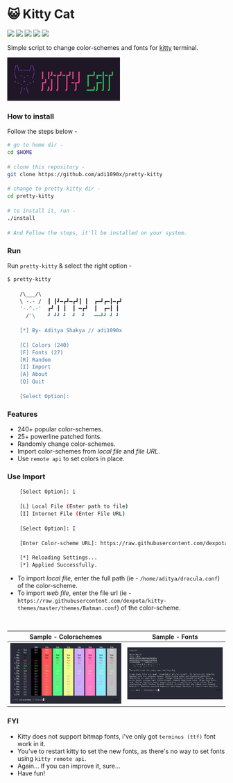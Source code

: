 <!-- Links -->
[bmac]: https://www.buymeacoffee.com/adi1090x
[ko-fi]: https://ko-fi.com/adi1090x
[paypal]: https://www.paypal.com/cgi-bin/webscr?cmd=_s-xclick&hosted_button_id=U3VK2SSVQWAPN
[patreon]: https://www.patreon.com/adi1090x

# 😺 Kitty Cat

<p align="left">
  <img src="https://img.shields.io/badge/Maintained%3F-Yes-green?style=for-the-badge">
  <img src="https://img.shields.io/github/license/adi1090x/pretty-kitty?style=for-the-badge">
  <img src="https://img.shields.io/github/stars/adi1090x/pretty-kitty?style=for-the-badge">
  <img src="https://img.shields.io/github/forks/adi1090x/pretty-kitty?color=teal&style=for-the-badge">
  <img src="https://img.shields.io/github/issues/adi1090x/pretty-kitty?color=violet&style=for-the-badge">
</p>

Simple script to change color-schemes and fonts for [kitty](https://github.com/kovidgoyal/kitty) terminal.

![gif](images/main.gif) <br />

### How to install

Follow the steps below - 

```bash
# go to home dir - 
cd $HOME

# clone this repository - 
git clone https://github.com/adi1090x/pretty-kitty

# change to pretty-kitty dir -
cd pretty-kitty

# to install it, run -
./install

# And Follow the steps, it'll be installed on your system.
```

### Run

Run `pretty-kitty` & select the right option -

```bash
$ pretty-kitty

    /\___/\ 			         
    \ -.- /  ┃ ┃┛━┏┛━┏┛┃ ┃  ┏━┛┏━┃━┏┛  
    '-.^.-'  ┏┛ ┃ ┃  ┃ ━┏┛  ┃  ┏━┃ ┃   
      /'\    ┛ ┛┛ ┛  ┛  ┛   ━━┛┛ ┛ ┛   

    [*] By- Aditya Shakya // adi1090x

    [C] Colors (240)
    [F] Fonts (27)
    [R] Random
    [I] Import
    [A] About
    [Q] Quit
    
    [Select Option]: 
```

### Features

+ 240+ popular color-schemes.
+ 25+ powerline patched fonts.
+ Randomly change color-schemes.
+ Import color-schemes from *local file* and *file URL*.
+ Use `remote api` to set colors in place.

### Use Import
```bash
    [Select Option]: i

    [L] Local File (Enter path to file)
    [I] Internet File (Enter File URL)

    [Select Option]: I

    [Enter Color-scheme URL]: https://raw.githubusercontent.com/dexpota/kitty-themes/master/themes/Batman.conf

    [*] Reloading Settings...
    [*] Applied Successfully.
```

+ To import *local file*, enter the full path (ie - `/home/aditya/dracula.conf`) of the color-scheme.
+ To import *web file*, enter the file url (ie - `https://raw.githubusercontent.com/dexpota/kitty-themes/master/themes/Batman.conf`) of the color-scheme.
<br />

|Sample - Colorschemes|Sample - Fonts|
|--|--|
|![img](images/colors.gif)|![img](images/fonts.gif)|

### FYI
+ Kitty does not support bitmap fonts, i've only got `terminus (ttf)` font work in it.
+ You've to restart kitty to set the new fonts, as there's no way to set fonts using `kitty remote api`.
+ Again... If you can improve it, sure...
+ Have fun!
